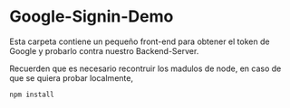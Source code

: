 # Google-Signin-Demo

Esta carpeta contiene un pequeño front-end para obtener el token de Google y probarlo contra nuestro Backend-Server.

Recuerden que es necesario recontruir los madulos de node, en caso de que se quiera probar localmente,

```
npm install
```